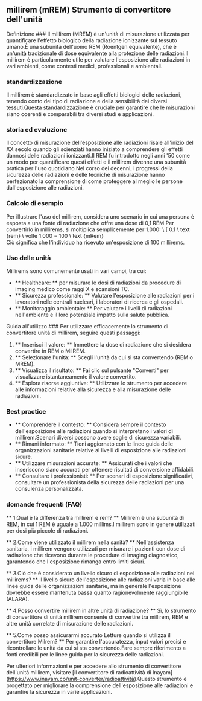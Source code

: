## millirem (mREM) Strumento di convertitore dell'unità

Definizione ###
Il millirem (MREM) è un'unità di misurazione utilizzata per quantificare l'effetto biologico della radiazione ionizzante sul tessuto umano.È una subunità dell'uomo REM (Roentgen equivalente), che è un'unità tradizionale di dose equivalente alla protezione delle radiazioni.Il millirem è particolarmente utile per valutare l'esposizione alle radiazioni in vari ambienti, come contesti medici, professionali e ambientali.

### standardizzazione
Il millirem è standardizzato in base agli effetti biologici delle radiazioni, tenendo conto del tipo di radiazione e della sensibilità dei diversi tessuti.Questa standardizzazione è cruciale per garantire che le misurazioni siano coerenti e comparabili tra diversi studi e applicazioni.

### storia ed evoluzione
Il concetto di misurazione dell'esposizione alle radiazioni risale all'inizio del XX secolo quando gli scienziati hanno iniziato a comprendere gli effetti dannosi delle radiazioni ionizzanti.Il REM fu introdotto negli anni '50 come un modo per quantificare questi effetti e il millirem divenne una subunità pratica per l'uso quotidiano.Nel corso dei decenni, i progressi della sicurezza delle radiazioni e delle tecniche di misurazione hanno perfezionato la comprensione di come proteggere al meglio le persone dall'esposizione alle radiazioni.

### Calcolo di esempio
Per illustrare l'uso del millirem, considera uno scenario in cui una persona è esposta a una fonte di radiazione che offre una dose di 0,1 REM.Per convertirlo in millirems, si moltiplica semplicemente per 1.000:
\ [
0.1 \ text {rem} \ volte 1.000 = 100 \ text {mRem}
\
Ciò significa che l'individuo ha ricevuto un'esposizione di 100 millirems.

### Uso delle unità
Millirems sono comunemente usati in vari campi, tra cui:
- ** Healthcare: ** per misurare le dosi di radiazioni da procedure di imaging medico come raggi X e scansioni TC.
- ** Sicurezza professionale: ** Valutare l'esposizione alle radiazioni per i lavoratori nelle centrali nucleari, i laboratori di ricerca e gli ospedali.
- ** Monitoraggio ambientale: ** Per valutare i livelli di radiazioni nell'ambiente e il loro potenziale impatto sulla salute pubblica.

Guida all'utilizzo ###
Per utilizzare efficacemente lo strumento di convertitore unità di millirem, seguire questi passaggi:
1. ** Inserisci il valore: ** Immettere la dose di radiazione che si desidera convertire in REM o MilREM.
2. ** Selezionare l'unità: ** Scegli l'unità da cui si sta convertendo (REM o MREM).
3. ** Visualizza il risultato: ** Fai clic sul pulsante "Converti" per visualizzare istantaneamente il valore convertito.
4. ** Esplora risorse aggiuntive: ** Utilizzare lo strumento per accedere alle informazioni relative alla sicurezza e alla misurazione delle radiazioni.

### Best practice
- ** Comprendere il contesto: ** Considera sempre il contesto dell'esposizione alle radiazioni quando si interpretano i valori di millirem.Scenari diversi possono avere soglie di sicurezza variabili.
- ** Rimani informato: ** Tieni aggiornato con le linee guida delle organizzazioni sanitarie relative ai livelli di esposizione alle radiazioni sicure.
- ** Utilizzare misurazioni accurate: ** Assicurati che i valori che inseriscono siano accurati per ottenere risultati di conversione affidabili.
- ** Consultare i professionisti: ** Per scenari di esposizione significativi, consultare un professionista della sicurezza delle radiazioni per una consulenza personalizzata.

### domande frequenti (FAQ)

** 1.Qual è la differenza tra millirem e rem? **
Millirem è una subunità di REM, in cui 1 REM è uguale a 1.000 millims.I millirem sono in genere utilizzati per dosi più piccole di radiazioni.

** 2.Come viene utilizzato il millirem nella sanità? **
Nell'assistenza sanitaria, i millirem vengono utilizzati per misurare i pazienti con dose di radiazione che ricevono durante le procedure di imaging diagnostico, garantendo che l'esposizione rimanga entro limiti sicuri.

** 3.Ciò che è considerato un livello sicuro di esposizione alle radiazioni nei millirems? **
Il livello sicuro dell'esposizione alle radiazioni varia in base alle linee guida delle organizzazioni sanitarie, ma in generale l'esposizione dovrebbe essere mantenuta bassa quanto ragionevolmente raggiungibile (ALARA).

** 4.Posso convertire millirem in altre unità di radiazione? **
Sì, lo strumento di convertitore di unità millirem consente di convertire tra millirem, REM e altre unità correlate di misurazione delle radiazioni.

** 5.Come posso assicurarmi accurato Letture quando si utilizza il convertitore Milrem? **
Per garantire l'accuratezza, input valori precisi e ricontrollare le unità da cui si sta convertendo.Fare sempre riferimento a fonti credibili per le linee guida per la sicurezza delle radiazioni.

Per ulteriori informazioni e per accedere allo strumento di convertitore dell'unità millirem, visitare [il convertitore di radioattività di Inayam] (https://www.inayam.co/unit-converter/radioattività).Questo strumento è progettato per migliorare la comprensione dell'esposizione alle radiazioni e garantire la sicurezza in varie applicazioni.